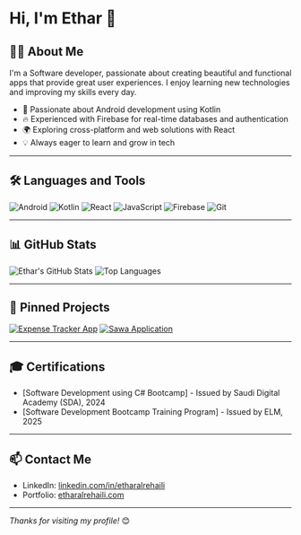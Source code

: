 # Hi, I'm Ethar 👋

## 👨‍💻 About Me
I'm a Software developer, passionate about creating beautiful and functional apps that provide great user experiences. I enjoy learning new technologies and improving my skills every day.

- 📱 Passionate about Android development using Kotlin  
- 🔥 Experienced with Firebase for real-time databases and authentication  
- 🌍 Exploring cross-platform and web solutions with React  
- 💡 Always eager to learn and grow in tech  

---

## 🛠️ Languages and Tools
![Android](https://img.shields.io/badge/-Android-3DDC84?style=flat-square&logo=android&logoColor=white)
![Kotlin](https://img.shields.io/badge/-Kotlin-0095D5?style=flat-square&logo=kotlin&logoColor=white)
![React](https://img.shields.io/badge/-React-61DAFB?style=flat-square&logo=react&logoColor=black)
![JavaScript](https://img.shields.io/badge/-JavaScript-F7DF1E?style=flat-square&logo=javascript&logoColor=black)
![Firebase](https://img.shields.io/badge/-Firebase-FFCA28?style=flat-square&logo=firebase&logoColor=black)
![Git](https://img.shields.io/badge/-Git-F05032?style=flat-square&logo=git&logoColor=white)

---

## 📊 GitHub Stats

![Ethar's GitHub Stats](https://github-readme-stats.vercel.app/api?username=etharalrehaili&show_icons=true&theme=radical)
![Top Languages](https://github-readme-stats.vercel.app/api/top-langs/?username=etharalrehaili&layout=compact&theme=radical)

---

## 📌 Pinned Projects 

[![Expense Tracker App](https://github-readme-stats.vercel.app/api/pin/?username=etharalrehaili&repo=Expense_Tracker_App&theme=radical)](https://github.com/etharalrehaili/Expense_Tracker_App)
[![Sawa Application](https://github-readme-stats.vercel.app/api/pin/?username=etharalrehaili&repo=SawaApplication&theme=radical)](https://github.com/etharalrehaili/SawaApplication)

---

## 🎓 Certifications
- [Software Development using C# Bootcamp] - Issued by Saudi Digital Academy (SDA), 2024
- [Software Development Bootcamp Training Program] - Issued by ELM, 2025
  
---

## 📫 Contact Me
- LinkedIn: [linkedin.com/in/etharalrehaili](https://www.linkedin.com/in/ethar-alrehaili/)  
- Portfolio: [etharalrehaili.com](https://etharalrehaili.com/)

---

*Thanks for visiting my profile!* 😊
